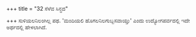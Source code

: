 +++
title = "32 ಸೆಳೆವ ಸಿನ್ಧದ"

+++
ಸುಳಿಯಲನಿಲಂಗಿಲ್ಲ ಪಥ. 'ಮಂದಿಯಲಿ ಹೊಗಲನಿಲಗುಬ್ಬಸವಾಯ್ತು' ಎಂದು ಉದ್ಯೋಗಪರ್ವದಲ್ಲಿ ಇದೇ ಅರ್ಥದಲ್ಲಿ ಹೇಳಲಾಗಿದೆ.